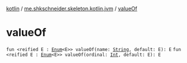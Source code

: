 [kotlin](../index.md) / [me.shkschneider.skeleton.kotlin.jvm](index.md) / [valueOf](./value-of.md)

# valueOf

`fun <reified E : `[`Enum`](https://kotlinlang.org/api/latest/jvm/stdlib/kotlin/-enum/index.html)`<E>> valueOf(name: `[`String`](https://kotlinlang.org/api/latest/jvm/stdlib/kotlin/-string/index.html)`, default: E): E`
`fun <reified E : `[`Enum`](https://kotlinlang.org/api/latest/jvm/stdlib/kotlin/-enum/index.html)`<E>> valueOf(ordinal: `[`Int`](https://kotlinlang.org/api/latest/jvm/stdlib/kotlin/-int/index.html)`, default: E): E`
